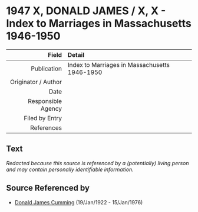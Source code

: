 ﻿---
layout: page
permalink: /sources/s14325957
---

# 1947 X, DONALD JAMES / X, X - Index to Marriages in Massachusetts 1946-1950

Field | Detail
---:|:---
Publication | Index to Marriages in Massachusetts 1946-1950
Originator / Author | 
Date | 
Responsible Agency | 
Filed by Entry | 
References | 

## Text

_Redacted because this source is referenced by a (potentially) living person and may contain personally identifiable information._

## Source Referenced by

* [Donald James Cumming](../people/@42110198@-donald-james-cumming-b1922-1-19-d1976-1-15.md) (19/Jan/1922 - 15/Jan/1976)
